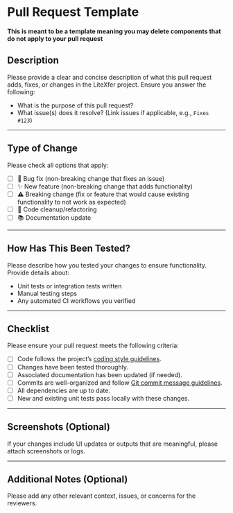 # Pull Request Template

**This is meant to be a template meaning you may delete components that do not apply to your pull request**

## Description

Please provide a clear and concise description of what this pull request adds, fixes, or changes in the LiteXfer project. Ensure you answer the following:
- What is the purpose of this pull request?
- What issue(s) does it resolve? (Link issues if applicable, e.g., `Fixes #123`)

---

## Type of Change

Please check all options that apply:

- [ ] 🐛 Bug fix (non-breaking change that fixes an issue)
- [ ] ✨ New feature (non-breaking change that adds functionality)
- [ ] ⚠️ Breaking change (fix or feature that would cause existing functionality to not work as expected)
- [ ] 🧹 Code cleanup/refactoring
- [ ] 📚 Documentation update

---

## How Has This Been Tested?

Please describe how you tested your changes to ensure functionality. Provide details about:
- Unit tests or integration tests written
- Manual testing steps
- Any automated CI workflows you verified

---

## Checklist

Please ensure your pull request meets the following criteria:

- [ ] Code follows the project’s [coding style guidelines](./CONTRIBUTING.md).
- [ ] Changes have been tested thoroughly.
- [ ] Associated documentation has been updated (if needed).
- [ ] Commits are well-organized and follow [Git commit message guidelines](https://chris.beams.io/posts/git-commit/).
- [ ] All dependencies are up to date.
- [ ] New and existing unit tests pass locally with these changes.

---

## Screenshots (Optional)

If your changes include UI updates or outputs that are meaningful, please attach screenshots or logs.

---

## Additional Notes (Optional)

Please add any other relevant context, issues, or concerns for the reviewers.
